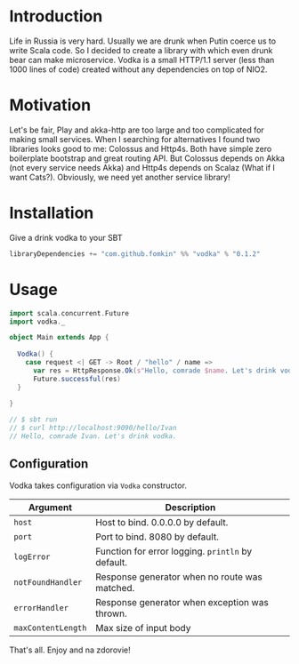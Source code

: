 # Introduction

Life in Russia is very hard. Usually we are drunk when Putin coerce us to write Scala code. So I decided to create a library with which even drunk bear can make microservice. Vodka is a small HTTP/1.1 server (less than 1000 lines of code) created without any dependencies on top of NIO2.

# Motivation

Let's be fair, Play and akka-http are too large and too complicated for making small services. When I searching for alternatives I found two libraries looks good to me: Colossus and Http4s. Both have simple zero boilerplate bootstrap and great routing API. But Colossus depends on Akka (not every service needs Akka) and Http4s depends on Scalaz (What if I want Cats?). Obviously, we need yet another service library!

# Installation

Give a drink vodka to your SBT

```scala
libraryDependencies += "com.github.fomkin" %% "vodka" % "0.1.2"
```

# Usage

```scala
import scala.concurrent.Future
import vodka._

object Main extends App {
  
  Vodka() {
    case request <| GET -> Root / "hello" / name =>
      var res = HttpResponse.Ok(s"Hello, comrade $name. Let's drink vodka.")
      Future.successful(res)
  }
  
}

// $ sbt run
// $ curl http://localhost:9090/hello/Ivan
// Hello, comrade Ivan. Let's drink vodka.
```

## Configuration

Vodka takes configuration via `Vodka` constructor.

| Argument           | Description                                        |
|--------------------|----------------------------------------------------|
| `host`             |  Host to bind. 0.0.0.0 by default.                 |
| `port`             | Port to bind. 8080 by default.                     |
| `logError`         | Function for error logging. `println` by default.  |
| `notFoundHandler`  | Response generator when no route was matched.      |
| `errorHandler`     | Response generator when exception was thrown.      |
| `maxContentLength` | Max size of input body                             |

That's all. Enjoy and na zdorovie!
